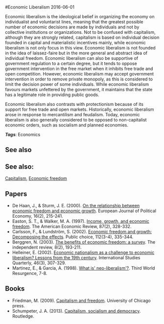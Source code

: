 
#Economic Liberalism
2016-06-01

Economic liberalism is the ideological belief in organizing the economy on individualist and voluntarist lines, meaning that the greatest possible number of economic decisions are made by individuals and not by collective institutions or organizations. Not to be confused with capitalism, although they are strongly related, capitalism is based on individual decision founded in capital and materialistic incentives mainly, while economic liberalism is not only focus in this view. Economic liberalism is not founded in the idea of laissez-faire but in the more general and abstract idea of individual freedom. Economic liberalism can also be supportive of government regulation to a certain degree, but it tends to oppose government intervention in the free market when it inhibits free trade and open competition. However, economic liberalism may accept government intervention in order to remove private monopoly, as this is considered to limit the decision power of some individuals. While economic liberalism favours markets unfettered by the government, it maintains that the state has a legitimate role in providing public goods.

Economic liberalism also contrasts with protectionism because of its support for free trade and open markets. Historically, economic liberalism arose in response to mercantilism and feudalism. Today, economic liberalism is also generally considered to be opposed to non-capitalist economic orders, such as socialism and planned economies.

***Tags***: Economics

## See also
## See also:
[Capitalism](/capitalism), [Economic freedom](/economic_freedom)
## Papers
* De Haan, J., & Sturm, J. E. (2000). [On the relationship between economic freedom and economic growth](http://down.cenet.org.cn/upfile/34/20051124194831130.pdf). European Journal of Political Economy, 16(2), 215-241.
* Easton, S. T., & Walker, M. A. (1997). [Income, growth, and economic freedom](http://www.jstor.org/stable/2950940). The American Economic Review, 87(2), 328-332.
* Carlsson, F., & Lundström, S. (2002). [Economic freedom and growth: Decomposing the effects](https://gupea.ub.gu.se/bitstream/2077/2889/1/gunwpe0033.pdf). Public choice, 112(3-4), 335-344.
* Berggren, N. (2003). [The benefits of economic freedom: a survey](http://www.independent.org/pdf/tir/tir_08_2_2_berggren.pdf). The independent review, 8(2), 193-211.
* Helleiner, E. (2002). [Economic nationalism as a challenge to economic liberalism? Lessons from the 19th century](http://homes.ieu.edu.tr/~ibagdadi/INT230/Eric%20Helleiner%20-%20Economic%20Nationalism%20as%20a%20Challenge%20to%20Economic%20Liberalism.pdf). International Studies Quarterly, 46(3), 307-329.
* Martinez, E., & Garcia, A. (1998). [What is' neo-liberalism'?](http://occupydaytona.org/images/pdf/what_is_neo-liberalism.pdf). Third World Resurgence, 7-8.

## Books
* Friedman, M. (2009). [Capitalism and freedom](https://www.goodreads.com/book/show/51877.Capitalism_and_Freedom). University of Chicago press.
* Schumpeter, J. A. (2013). [Capitalism, socialism and democracy](https://www.goodreads.com/book/show/134798.Capitalism_Socialism_and_Democracy). Routledge.


